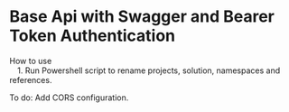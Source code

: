 # Base Api with Swagger and Bearer Token Authentication

How to use  
&emsp;1. Run Powershell script to rename projects, solution, namespaces and references.

To do: Add CORS configuration.